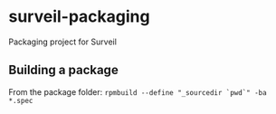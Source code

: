 # surveil-packaging
Packaging project for Surveil

## Building a package
From the package folder: ``rpmbuild --define "_sourcedir `pwd`" -ba *.spec``
